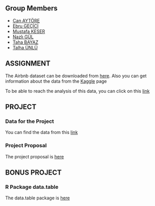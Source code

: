 ## Group Members
- [Can AYTÖRE](https://pjournal.github.io/boun01-canaytore)
- [Ebru GEÇİCİ](https://pjournal.github.io/boun01-EbruGecici)
- [Mustafa KESER](https://pjournal.github.io/boun01-mustafa-keser)
- [Nazlı GÜL](https://pjournal.github.io/boun01-NazliGul)
- [Taha BAYAZ](https://pjournal.github.io/boun01-TahaBayaz)
- [Talha ÜNLÜ](https://pjournal.github.io/boun01-TalhaUnlu)

## ASSIGNMENT

The Airbnb dataset can be downloaded from [here](https://storage.googleapis.com/kaggle-data-sets/268833%2F611395%2Fcompressed%2FAB_NYC_2019.csv.zip?GoogleAccessId=gcp-kaggle-com@kaggle-161607.iam.gserviceaccount.com&Expires=1598642124&Signature=qgshwFSOlgT6L9WsrqCg%2FBiQ34w36AERvwxLxbEbxOzwN4fbSEhJSG2c%2FM3cYZRjTR1slJ7iDMTA%2F1VjXtE9KdVCWWDKFOFauVeYiBrfWlp0r2bd%2B%2FwH9pRc0Y9bssOgnGfLs3UJQbAfhsohQ%2BgQCFOc0iqeuK%2B4oDcu%2Biljh8Ib%2FxcGc6oP59FAAGuuZtoWr0JbURlTX1g8sC1nct3AqqptnBXVYoDj3ZKLST4tspCK0xGTDQxpG5ez%2FG7WyHOsLcjXgw3y5tnzxaUe8Vz3FGVV5o6wYhVvHd5EGnG0dUJXGfUv9LjIZznWFJubkZ%2Bnna51W101imu6JZsGb8lKOA%3D%3D). Also you can get information about the data from the [Kaggle](https://www.kaggle.com/dgomonov/new-york-city-airbnb-open-data) page

To be able to reach the analysis of this data, you can click on this [link](https://www.google.com/)

## PROJECT

### Data for the Project

You can find the data from this [link](https://www.kaggle.com/alpertemel/turkey-car-market-2020)

### Project Proposal

The project proposal is [here](https://pjournal.github.io/boun01g-data-mine-r-s/Project/Proposal.html)

## BONUS PROJECT

### R Package data.table 
The data.table package is [here](https://cran.r-project.org/web/packages/data.table/index.html)


